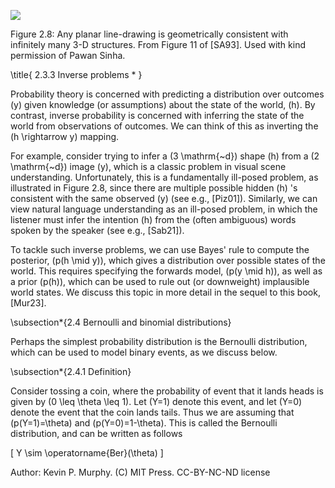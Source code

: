 ![](https://cdn.mathpix.com/cropped/2024_06_13_ab164e7d058b84145366g-1.jpg?height=387&width=250&top_left_y=202&top_left_x=872)

Figure 2.8: Any planar line-drawing is geometrically consistent with infinitely many 3-D structures. From Figure 11 of [SA93]. Used with kind permission of Pawan Sinha.

\title{
2.3.3 Inverse problems *
}

Probability theory is concerned with predicting a distribution over outcomes \(y\) given knowledge (or assumptions) about the state of the world, \(h\). By contrast, inverse probability is concerned with inferring the state of the world from observations of outcomes. We can think of this as inverting the \(h \rightarrow y\) mapping.

For example, consider trying to infer a \(3 \mathrm{~d}\) shape \(h\) from a \(2 \mathrm{~d}\) image \(y\), which is a classic problem in visual scene understanding. Unfortunately, this is a fundamentally ill-posed problem, as illustrated in Figure 2.8, since there are multiple possible hidden \(h\) 's consistent with the same observed \(y\) (see e.g., [Piz01]). Similarly, we can view natural language understanding as an ill-posed problem, in which the listener must infer the intention \(h\) from the (often ambiguous) words spoken by the speaker (see e.g., [Sab21]).

To tackle such inverse problems, we can use Bayes' rule to compute the posterior, \(p(h \mid y)\), which gives a distribution over possible states of the world. This requires specifying the forwards model, \(p(y \mid h)\), as well as a prior \(p(h)\), which can be used to rule out (or downweight) implausible world states. We discuss this topic in more detail in the sequel to this book, [Mur23].

\subsection*{2.4 Bernoulli and binomial distributions}

Perhaps the simplest probability distribution is the Bernoulli distribution, which can be used to model binary events, as we discuss below.

\subsection*{2.4.1 Definition}

Consider tossing a coin, where the probability of event that it lands heads is given by \(0 \leq \theta \leq 1\). Let \(Y=1\) denote this event, and let \(Y=0\) denote the event that the coin lands tails. Thus we are assuming that \(p(Y=1)=\theta\) and \(p(Y=0)=1-\theta\). This is called the Bernoulli distribution, and can be written as follows

\[
Y \sim \operatorname{Ber}(\theta)
\]

Author: Kevin P. Murphy. (C) MIT Press. CC-BY-NC-ND license